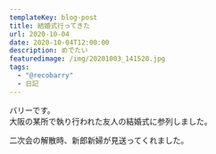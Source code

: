 ```yaml
---
templateKey: blog-post
title: 結婚式行ってきた
url: 2020-10-04
date: 2020-10-04T12:00:00
description: めでたい
featuredimage: /img/20201003_141520.jpg
tags:
  - "@recobarry"
  - 日記
---
```

バリーです。\
大阪の某所で執り行われた友人の結婚式に参列しました。

二次会の解散時、新郎新婦が見送ってくれました。